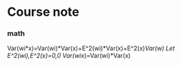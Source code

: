 # Course note

### math

Var(wi*x)=Var(wi)*Var(x)+E^2(wi)*Var(x)+E^2(x)*Var(w)
Let E^2(wi),E^2(x)=0,0
Var(wi*x)=Var(wi)*Var(x)

